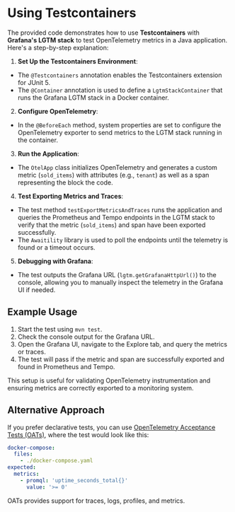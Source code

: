 # Using Testcontainers

The provided code demonstrates how to use **Testcontainers** with **Grafana's LGTM stack** to
test OpenTelemetry metrics in a Java application. Here's a step-by-step explanation:

1. **Set Up the Testcontainers Environment**:

- The `@Testcontainers` annotation enables the Testcontainers extension for JUnit 5.
- The `@Container` annotation is used to define a `LgtmStackContainer` that
  runs the Grafana LGTM stack in a Docker container.

2. **Configure OpenTelemetry**:

- In the `@BeforeEach` method, system properties are set to configure the OpenTelemetry
  exporter to send metrics to the LGTM stack running in the container.

3. **Run the Application**:

- The `OtelApp` class initializes OpenTelemetry and generates a custom metric (`sold_items`)
  with attributes (e.g., `tenant`) as well as a span representing the block the code.

4. **Test Exporting Metrics and Traces**:

- The test method `testExportMetricsAndTraces` runs the application and queries the Prometheus and
  Tempo endpoints in the LGTM stack to verify that the metric (`sold_items`) and span have been
  exported successfully.
- The `Awaitility` library is used to poll the endpoints until the telemetry is found or a timeout
  occurs.

5. **Debugging with Grafana**:

- The test outputs the Grafana URL (`lgtm.getGrafanaHttpUrl()`) to the console, allowing you to
  manually inspect the
  telemetry in the Grafana UI if needed.

## Example Usage

1. Start the test using `mvn test`.
2. Check the console output for the Grafana URL.
3. Open the Grafana UI, navigate to the Explore tab, and query the metrics or traces.
4. The test will pass if the metric and span are successfully exported and found in Prometheus and
   Tempo.

This setup is useful for validating OpenTelemetry instrumentation and ensuring metrics are correctly
exported to a monitoring system.

## Alternative Approach

If you prefer declarative tests, you can use [OpenTelemetry Acceptance Tests (OATs)](https://github.com/grafana/oats),
where the test would look like this:

```yaml
docker-compose:
  files:
    - ./docker-compose.yaml
expected:
  metrics:
    - promql: 'uptime_seconds_total{}'
      value: '>= 0'
```

OATs provides support for traces, logs, profiles, and metrics.

